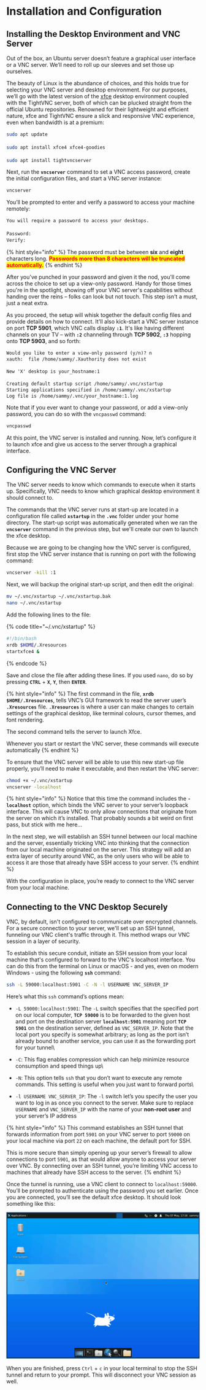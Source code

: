 # Installation and Configuration

## Installing the Desktop Environment and VNC Server

Out of the box, an Ubuntu server doesn’t feature a graphical user interface or a VNC server. We’ll need to roll up our sleeves and set those up ourselves.

The beauty of Linux is the abundance of choices, and this holds true for selecting your VNC server and desktop environment. For our purposes, we’ll go with the latest version of the [xfce](https://xfce.org/) desktop environment coupled with the TightVNC server, both of which can be plucked straight from the official Ubuntu repositories. Renowned for their lightweight and efficient nature, xfce and TightVNC ensure a slick and responsive VNC experience, even when bandwidth is at a premium:

```bash
sudo apt update

sudo apt install xfce4 xfce4-goodies

sudo apt install tightvncserver
```

Next, run the **`vncserver`** command to set a VNC access password, create the initial configuration files, and start a VNC server instance:

```bash
vncserver
```

You’ll be prompted to enter and verify a password to access your machine remotely:

```bash
You will require a password to access your desktops.

Password:
Verify:
```

{% hint style="info" %}
The password must be between **six** and **eight** characters long. <mark style="color:red;">**Passwords more than 8 characters will be truncated automatically.**</mark>
{% endhint %}

After you've punched in your password and given it the nod, you'll come across the choice to set up a view-only password. Handy for those times you're in the spotlight, showing off your VNC server's capabilities without handing over the reins – folks can look but not touch. This step isn't a must, just a neat extra.

As you proceed, the setup will whisk together the default config files and provide details on how to connect. It'll also kick-start a VNC server instance on port **TCP 5901**, which VNC calls display **`:1`**. It's like having different channels on your TV – with **`:2`** channeling through **TCP 5902**, **`:3`** hopping onto **TCP 5903**, and so forth:

```
Would you like to enter a view-only password (y/n)? n
xauth:  file /home/sammy/.Xauthority does not exist

New 'X' desktop is your_hostname:1

Creating default startup script /home/sammy/.vnc/xstartup
Starting applications specified in /home/sammy/.vnc/xstartup
Log file is /home/sammy/.vnc/your_hostname:1.log
```

Note that if you ever want to change your password, or add a view-only password, you can do so with the `vncpasswd` command:

```bash
vncpasswd
```

At this point, the VNC server is installed and running. Now, let’s configure it to launch xfce and give us access to the server through a graphical interface.



## Configuring the VNC Server

The VNC server needs to know which commands to execute when it starts up. Specifically, VNC needs to know which graphical desktop environment it should connect to.

The commands that the VNC server runs at start-up are located in a configuration file called **`xstartup`** in the **`.vnc`** folder under your home directory. The start-up script was automatically generated when we ran the **`vncserver`** command in the previous step, but we'll create our own to launch the xfce desktop.

Because we are going to be changing how the VNC server is configured, first stop the VNC server instance that is running on port  with the following command:

```bash
vncserver -kill :1
```

Next, we will backup the original start-up script, and then edit the original:

```bash
mv ~/.vnc/xstartup ~/.vnc/xstartup.bak
nano ~/.vnc/xstartup
```

Add the following lines to the file:

{% code title="~/.vnc/xstartup" %}
```bash
#!/bin/bash
xrdb $HOME/.Xresources
startxfce4 &
```
{% endcode %}

Save and close the file after adding these lines. If you used `nano`, do so by pressing **`CTRL`** + **`X`**, **`Y`**, then **`ENTER`**.

{% hint style="info" %}
The first command in the file, **`xrdb $HOME/.Xresources`**, tells VNC’s GUI framework to read the server user’s **`.Xresources`** file. **`.Xresources`** is where a user can make changes to certain settings of the graphical desktop, like terminal colours, cursor themes, and font rendering.



The second command tells the server to launch Xfce.



Whenever you start or restart the VNC server, these commands will execute automatically
{% endhint %}

To ensure that the VNC server will be able to use this new start-up file properly, you’ll need to make it executable, and then restart the VNC server:

```bash
chmod +x ~/.vnc/xstartup
vncserver -localhost
```

{% hint style="info" %}
Notice that this time the command includes the **`-localhost`** option, which binds the VNC server to your server’s loopback interface. This will cause VNC to only allow connections that originate from the server on which it’s installed. That probably sounds a bit weird on first pass, but stick with me here...



In the next step, we will establish an SSH tunnel between our local machine and the server, essentially tricking VNC into thinking that the connection from our local machine originated on the server. This strategy will add an extra layer of security around VNC, as the only users who will be able to access it are those that already have SSH access to your server.
{% endhint %}

With the configuration in place, you’re ready to connect to the VNC server from your local machine.



## Connecting to the VNC Desktop Securely

VNC, by default, isn't configured to communicate over encrypted channels. For a secure connection to your server, we'll set up an SSH tunnel, funneling our VNC client's traffic through it. This method wraps our VNC session in a layer of security.

To establish this secure conduit, initiate an SSH session from your local machine that's configured to forward to the VNC's localhost interface. You can do this from the terminal on Linux or macOS - and yes, even on modern Windows - using the following **`ssh`** command:

```bash
ssh -L 59000:localhost:5901 -C -N -l USERNAME VNC_SERVER_IP
```

Here’s what this `ssh` command’s options mean:

* `-L 59000:localhost:5901`: The `-L` switch specifies that the specified port on our local computer, **`TCP 59000`** is to be forwarded to the given host and port on the destination server **`localhost:5901`** meaning port **`TCP 5901`** on the destination server, defined as `VNC_SERVER_IP`. Note that the local port you specify is somewhat arbitrary; as long as the port isn’t already bound to another service, you can use it as the forwarding port for your tunnel\

* `-C`: This flag enables compression which can help minimize resource consumption and speed things up\

* `-N`: This option tells `ssh` that you don’t want to execute any remote commands. This setting is useful when you just want to forward ports\

* `-l USERNAME VNC_SERVER_IP`: The `-l` switch let’s you specify the user you want to log in as once you connect to the server. Make sure to replace `USERNAME` and `VNC_SERVER_IP` with the name of your **non-root user** and your server’s IP address

{% hint style="info" %}
This command establishes an SSH tunnel that forwards information from port `5901` on your VNC server to port `59000` on your local machine via port `22` on each machine, the default port for SSH.



This is more secure than simply opening up your server’s firewall to allow connections to port `5901`, as that would allow anyone to access your server over VNC. By connecting over an SSH tunnel, you’re limiting VNC access to machines that already have SSH access to the server.
{% endhint %}

Once the tunnel is running, use a VNC client to connect to `localhost:59000`. You’ll be prompted to authenticate using the password you set earlier. Once you are connected, you’ll see the default xfce desktop. It should look something like this:

![A remote desktop session leveraging VNC over an SSH tunnel](<../../../../../../.gitbook/assets/image (105).png>)

When you are finished, press `Ctrl` + `c` in your local terminal to stop the SSH tunnel and return to your prompt. This will disconnect your VNC session as well.
